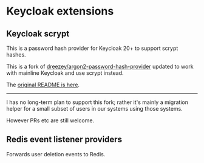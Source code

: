 # Keycloak extensions

## Keycloak scrypt

This is a password hash provider for Keycloak 20+ to support scrypt hashes.

This is a fork of [dreezey/argon2-password-hash-provider](https://github.com/dreezey/argon2-password-hash-provider) updated to work with mainline Keycloak and use scrypt instead.

The [original README is here](README.original.md). 

---

I has no long-term plan to support this fork; rather it's mainly a migration helper for a small subset of users in our systems using those systems.

However PRs etc are still welcome.

## Redis event listener providers

Forwards user deletion events to Redis.
